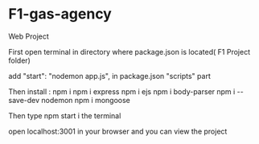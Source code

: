 # F1-gas-agency
Web Project

First open terminal in directory where package.json is located( F1 Project folder)

add "start": "nodemon app.js", in package.json "scripts" part

Then install :
npm i
npm i express
npm i ejs
npm i body-parser
npm i --save-dev nodemon
npm i mongoose

Then type npm start i the terminal

open localhost:3001 in your browser and you can view the project


  
